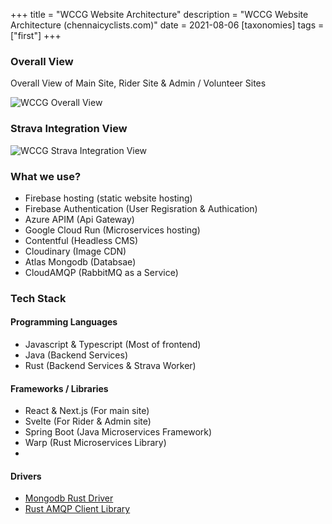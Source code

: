 +++
title = "WCCG Website Architecture"
description = "WCCG Website Architecture (chennaicyclists.com)"
date = 2021-08-06
[taxonomies]
tags =["first"]
+++

### Overall View

Overall View of Main Site, Rider Site & Admin / Volunteer Sites

![WCCG Overall View](/wccg-simplified.png "Overall View")

### Strava Integration View

![WCCG Strava Integration View](/wccg-strava-integration.png "Strava Integration View")

### What we use?

- Firebase hosting (static website hosting)
- Firebase Authentication (User Regisration & Authication)
- Azure APIM (Api Gateway)
- Google Cloud Run (Microservices hosting)
- Contentful (Headless CMS)
- Cloudinary (Image CDN)
- Atlas Mongodb (Databsae)
- CloudAMQP (RabbitMQ as a Service)

### Tech Stack

#### Programming Languages

- Javascript & Typescript (Most of frontend)
- Java (Backend Services)
- Rust (Backend Services & Strava Worker)

#### Frameworks / Libraries

- React & Next.js (For main site)
- Svelte (For Rider & Admin site)
- Spring Boot (Java Microservices Framework)
- Warp (Rust Microservices Library)
-

#### Drivers
- [Mongodb Rust Driver](https://github.com/mongodb/mongo-rust-driver)
- [Rust AMQP Client Library](https://github.com/CleverCloud/lapin)